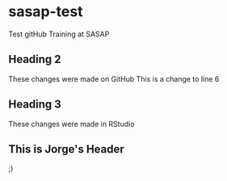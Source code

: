 # sasap-test
Test gitHub Training at SASAP

## Heading 2
These changes were made on GitHub
This is a change to line 6
## Heading 3
These changes were made in RStudio

## This is Jorge's Header
;)
